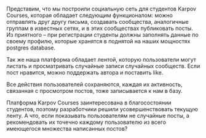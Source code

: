Представим, что мы построили социальную сеть для студентов Karpov Courses, которая обладает следующим функционалом: можно отправлять друг другу письма, создавать сообщества, аналогичные группам в известных сетях, и в этих сообществах публиковать посты.
Из приятного – при регистрации студенты должны заполнять данные по своему профилю, которые хранятся в поднятой на наших мощностях postgres database.

Так же наша платформа обладает лентой, которую пользователи могут листать и просматривать случайные записи случайных сообществ. Если пост нравится, можно поддержать автора и поставить like.

Все действия пользователей сохраняются, каждая их активность, связанная с просмотром постов, тоже записывается к нам в базу.

Платформа Karpov Courses заинтересована в благосостоянии студентов, поэтому разработчики решили усовершенствовать текущую ленту. А что, если показывать пользователям не случайные посты, а рекомендовать их точечно каждому пользователю из всего имеющегося множества написанных постов?
